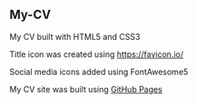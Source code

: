 ## My-CV

My CV built with HTML5 and CSS3

Title icon was created using https://favicon.io/

Social media icons added using FontAwesome5

My CV site was built using [GitHub Pages](https://kristiano92.github.io/My-CV/)
